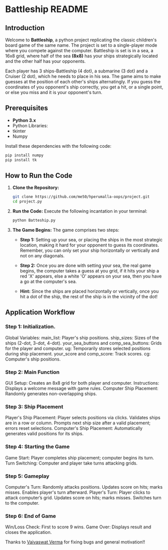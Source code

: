 # Battleship README


## Introduction
Welcome to **Battleship**, a python project replicating the classic children's board game of the same name. The project is set to a single-player mode where you compete against the computer.
Battleship is set is in a sea, a 16x8 grid, where half of the sea
**(8x8)** has your ships strategically located and the other half has your opponents.


Each player has 3 ships-Battleship (4 dot), a submarine (3 dot) and a Cruiser (2 dot), which he needs to place in his sea.
The game aims to make guesses at the position of each other's ships alternatingly. If you guess the coordinates of you opponent's ship correctly, you get a hit, or a single point, or else you miss and it is your opponent's turn.



## Prerequisites


- **Python 3.x**
-  Python Libraries:
  - tkinter
  - Numpy


Install these dependencies with the following code:


```sh
pip install numpy
pip install tk
```


## How to Run the Code


1. **Clone the Repository:**
   ```sh
   git clone https://github.com/me50/hperumalla-oops/project.git
   cd project.py
   ```


2. **Run the Code:**
   Execute the following incantation in your terminal:
   ```sh
   python Batteship.py
   ```


3. **The Game Begins:**
   The game comprises two steps:
   
   - **Step 1:** Setting up your sea, or placing the ships in the most strategic location, making it hard for your opponent to guess its coordinates. Remember, you can only set your ship horizontally or vertically and not on any diagonals.
   
   - **Step 2:** Once you are done with setting your sea, the real game begins, the computer takes a guess at you grid, if it hits your ship a red 'X' appears, else a white 'O' appears on your sea, then you have a go at the computer's sea.


   - **Hint:**  Since the ships are placed horizontally or vertically, once you hit a dot of the ship, the rest of the ship is in the vicinity of the dot!


## Application Workflow


### Step 1: Initialization.
Global Variables:
main_list: Player's ship positions.
ship_sizes: Sizes of the ships (2-dot, 3-dot, 4-dot).
your_sea_buttons and comp_sea_buttons: Grids for the player and computer.
ug: Temporarily stores selected positions during ship placement.
your_score and comp_score: Track scores.
cg: Computer's ship positions.

 ### Step 2: Main Function
GUI Setup: Creates an 8x8 grid for both player and computer.
Instructions: Displays a welcome message with game rules.
Computer Ship Placement: Randomly generates non-overlapping ships.

### Step 3: Ship Placement
Player's Ship Placement:
Player selects positions via clicks.
Validates ships are in a row or column.
Prompts next ship size after a valid placement; errors reset selections.
Computer's Ship Placement:
Automatically generates valid positions for its ships.

### Step 4: Starting the Game
Game Start: Player completes ship placement; computer begins its turn.
Turn Switching: Computer and player take turns attacking grids.

### Step 5: Gameplay
Computer's Turn:
Randomly attacks positions.
Updates score on hits; marks misses.
Enables player's turn afterward.
Player's Turn:
Player clicks to attack computer’s grid.
Updates score on hits; marks misses.
Switches turn to the computer.

### Step 6: End of Game
Win/Loss Check: First to score 9 wins.
Game Over: Displays result and closes the application.

Thanks to [Vaivaswat Verma](https://github.com/Vex-V) for fixing bugs and general motivation!!

